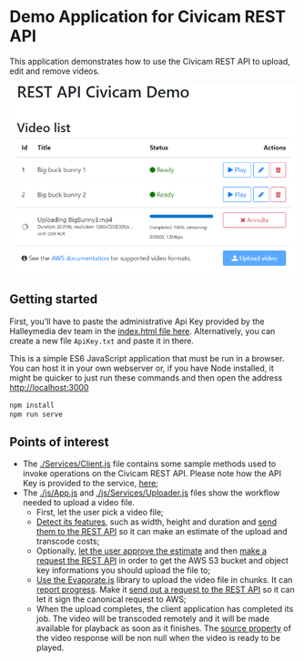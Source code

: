# Demo Application for Civicam REST API
This application demonstrates how to use the Civicam REST API to upload, edit and remove videos.

![screenshot.png](screenshot.png)

## Getting started
First, you'll have to paste the administrative Api Key provided by the Halleymedia dev team in the [index.html file here](index.html#L149). Alternatively, you can create a new file `ApiKey.txt` and paste it in there.

This is a simple ES6 JavaScript application that must be run in a browser. You can host it in your own webserver or, if you have Node installed, it might be quicker to just run these commands and then open the address [http://localhost:3000](http://localhost:3000)
```
npm install
npm run serve
```
## Points of interest

* The [./Services/Client.js](./js/Services/Client.js) file contains some sample methods used to invoke operations on the Civicam REST API. Please note how the API Key is provided to the service, [here](./js/Services/Client.js#L122);
* The [./js/App.js](./js/App.js) and [./js/Services/Uploader.js](./js/Services/Uploader.js) files show the workflow needed to upload a video file.
  * First, let the user pick a video file;
  * [Detect its features](./js/App.js#L111), such as width, height and duration and [send them to the REST API](./js/App.js#L119) so it can make an estimate of the upload and transcode costs;
  * Optionally, [let the user approve the estimate](./js/App.js#L122) and then [make a request the REST API](./js/App.js#L128) in order to get the AWS S3 bucket and object key informations you should upload the file to;
  * [Use the Evaporate.js](./js/Services/Uploader.js#L28) library to upload the video file in chunks. It can [report progress](./js/Services/Uploader.js#L44). Make it [send out a request to the REST API](./js/Services/Uploader.js#L98) so it can let it sign the canonical request to AWS;
  * When the upload completes, the client application has completed its job. The video will be transcoded remotely and it will be made available for playback as soon as it finishes. The [source property](./js/Models/Video.js#L34) of the video response will be non null when the video is ready to be played.